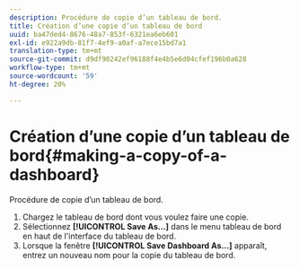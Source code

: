 ```yaml
---
description: Procédure de copie d’un tableau de bord.
title: Création d’une copie d’un tableau de bord
uuid: ba47ded4-8676-48a7-853f-6321ea6eb601
exl-id: e922a9db-81f7-4ef9-a0af-a7ece15bd7a1
translation-type: tm+mt
source-git-commit: d9df90242ef96188f4e4b5e6d04cfef196b0a628
workflow-type: tm+mt
source-wordcount: '59'
ht-degree: 20%

---
```


# Création d’une copie d’un tableau de bord{#making-a-copy-of-a-dashboard}

Procédure de copie d’un tableau de bord.

1. Chargez le tableau de bord dont vous voulez faire une copie.
1. Sélectionnez **[!UICONTROL Save As…]** dans le menu tableau de bord en haut de l&#39;interface du tableau de bord.
1. Lorsque la fenêtre **[!UICONTROL Save Dashboard As…]** apparaît, entrez un nouveau nom pour la copie du tableau de bord.
